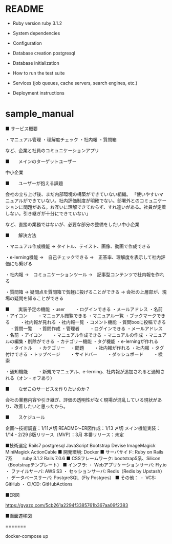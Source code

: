 # README

* Ruby version
ruby 3.1.2

* System dependencies

* Configuration

* Database creation
postgresql

* Database initialization

* How to run the test suite

* Services (job queues, cache servers, search engines, etc.)

* Deployment instructions

# sample_manual
■ サービス概要

・マニュアル管理
・理解度チェック
・社内報
・質問箱

など、企業と社員のコミュニケーションアプリ

■　　メインのターゲットユーザー

中小企業

■　　ユーザーが抱える課題

会社の立ち上げ後、まだ内部環境の構築ができていない組織。
「使いやすいマニュアルができていない。社内評価制度が明確でない。部署外とのコミュニケーションに問題がある。お互いに理解できておらず、すれ違いがある。社員が定着しない。引き継ぎが十分にできていない」

など、直接の業務ではないが、必要な部分の整備をしたい中小企業

■　　解決方法

・マニュアル作成機能
→ タイトル、テイスト、画像、動画で作成できる

・e-lerning機能
→　自己チェックできる
→　正答率、理解度を表示して社内評価にも繋げる

・社内報
→　コミュニケーションツール
→　記事型コンテンツで社内報を作れる

・質問箱
→ 疑問点を質問箱で気軽に投げることができる
→ 会社の上層部が、現場の疑問を知ることができる


■　　実装予定の機能
・user
　　・ログインできる
      ・メールアドレス
      ・名前
      ・アイコン
　　・マニュアル閲覧できる
      ・マニュアル一覧
      ・ブックマークできる
　　・社内報が見れる
      ・社内報一覧
      ・コメント機能
    ・質問boxに投稿できる
    　・質問一覧
    　・質問作成
・管理者
　　・ログインできる
      ・メールアドレス
      ・名前
      ・アイコン
　　・マニュアル作成できる
      ・マニュアルの作成
      ・マニュアルの編集・削除ができる
      ・カテゴリー機能
      ・タグ機能
    ・e-lerningが作れる
    　・タイトル
    　・カテゴリー
    　・問題
　　・社内報が作れる
      ・社内報
      ・タグ付けできる
・トップページ
　　・サイドバー
　　・ダッシュボード
　　・検索


・通知機能
　　・新規でマニュアル、e-lerning、社内報が追加されると通知される（オン・オフあり）

■　　なぜこのサービスを作りたいのか？

会社の業務内容や引き継ぎ、評価の透明性がなく現場が混乱している現状があり、改善したいと思ったから。

■　　スケジュール

企画〜技術調査：1/11〆切
README〜ER図作成：1/13 〆切
メイン機能実装：1/14 - 2/29
β版リリース（MVP）：3月
本番リリース：未定

■技術選定
 Rails7
 postgresql
 JavaScript
 Bootstrap
 Devise
 ImageMagick
 MiniMagick
 ActionCable
■ 開発環境: Docker
■ サーバサイド: Ruby on Rails 7系
　　ruby 3.1.2 Rails 7.0.6
■ CSSフレームワーク: bootstrap5系、Silicon（Bootstrapテンプレート）
■ インフラ:
・ Webアプリケーションサーバ: Fly.io
・ ファイルサーバ: AWS S3
・ セッションサーバ: Redis（Redis by Upstash）
・ データベースサーバ: PostgreSQL（Fly Postgres）
■ その他：
・ VCS: GitHub
・ CI/CD: GitHubActions

■ER図

https://gyazo.com/5cb261a2294f3385761b367aa09f2383

■画面遷移図

=======

docker-compose up             


